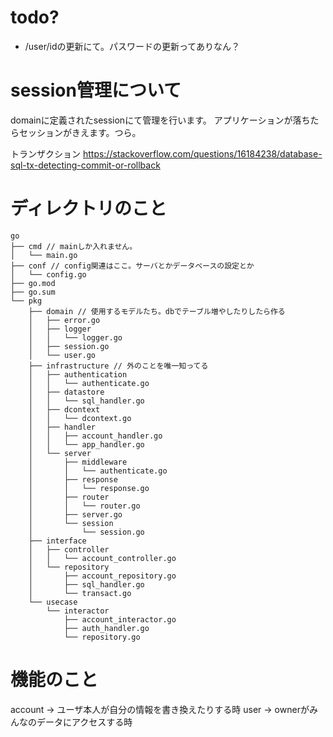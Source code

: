 # todo?
- /user/idの更新にて。パスワードの更新ってありなん？

# session管理について
domainに定義されたsessionにて管理を行います。
アプリケーションが落ちたらセッションがきえます。つら。

トランザクション
https://stackoverflow.com/questions/16184238/database-sql-tx-detecting-commit-or-rollback

# ディレクトリのこと
```
go
├── cmd // mainしか入れません。
│   └── main.go
├── conf // config関連はここ。サーバとかデータベースの設定とか
│   └── config.go
├── go.mod
├── go.sum
└── pkg
    ├── domain // 使用するモデルたち。dbでテーブル増やしたりしたら作る
    │   ├── error.go
    │   ├── logger
    │   │   └── logger.go
    │   ├── session.go
    │   └── user.go
    ├── infrastructure // 外のことを唯一知ってる
    │   ├── authentication
    │   │   └── authenticate.go
    │   ├── datastore
    │   │   └── sql_handler.go
    │   ├── dcontext
    │   │   └── dcontext.go
    │   ├── handler
    │   │   ├── account_handler.go
    │   │   └── app_handler.go
    │   └── server
    │       ├── middleware
    │       │   └── authenticate.go
    │       ├── response
    │       │   └── response.go
    │       ├── router
    │       │   └── router.go
    │       ├── server.go
    │       └── session
    │           └── session.go
    ├── interface
    │   ├── controller
    │   │   └── account_controller.go
    │   └── repository
    │       ├── account_repository.go
    │       ├── sql_handler.go
    │       └── transact.go
    └── usecase
        └── interactor
            ├── account_interactor.go
            ├── auth_handler.go
            └── repository.go
```

# 機能のこと
account -> ユーザ本人が自分の情報を書き換えたりする時
user -> ownerがみんなのデータにアクセスする時

